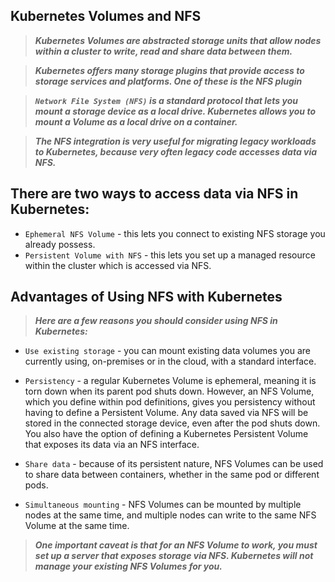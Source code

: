 ## Kubernetes Volumes and NFS

> ***Kubernetes Volumes are abstracted storage units that allow nodes within a cluster to write, read and share data between them.***

> ***Kubernetes offers many storage plugins that provide access to storage services and platforms. One of these is the NFS plugin***

> ***`Network File System (NFS)` is a standard protocol that lets you mount a storage device as a local drive. Kubernetes allows you to mount a Volume as a local drive on a container.*** 

> ***The NFS integration is very useful for migrating legacy workloads to Kubernetes, because very often legacy code accesses data via NFS.***

## There are two ways to access data via NFS in Kubernetes:

  * `Ephemeral NFS Volume` - this lets you connect to existing NFS storage you already possess.
  * `Persistent Volume with NFS` - this lets you set up a managed resource within the cluster which is accessed via NFS.

## Advantages of Using NFS with Kubernetes

> ***Here are a few reasons you should consider using NFS in Kubernetes:***

* `Use existing storage` - you can mount existing data volumes you are currently using, on-premises or in the cloud, with a standard interface.

* `Persistency` - a regular Kubernetes Volume is ephemeral, meaning it is torn down when its parent pod shuts down. However, an NFS Volume, which you define within pod definitions, gives you persistency without having to define a Persistent Volume. Any data saved via NFS will be stored in the connected storage device, even after the pod shuts down. You also have the option of defining a Kubernetes Persistent Volume that exposes its data via an NFS interface.

* `Share data` - because of its persistent nature, NFS Volumes can be used to share data between containers, whether in the same pod or different pods.

* `Simultaneous mounting` - NFS Volumes can be mounted by multiple nodes at the same time, and multiple nodes can write to the same NFS Volume at the same time.

> ***One important caveat is that for an NFS Volume to work, you must set up a server that exposes storage via NFS. Kubernetes will not manage your existing NFS Volumes for you.***


